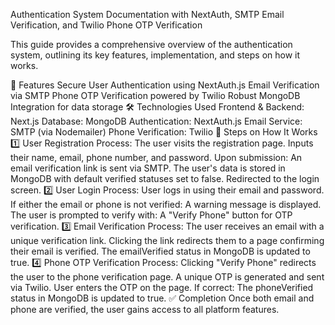 Authentication System Documentation
with NextAuth, SMTP Email Verification, and Twilio Phone OTP Verification

This guide provides a comprehensive overview of the authentication system, outlining its key features, implementation, and steps on how it works.

🚀 Features
Secure User Authentication using NextAuth.js
Email Verification via SMTP
Phone OTP Verification powered by Twilio
Robust MongoDB Integration for data storage
🛠 Technologies Used
Frontend & Backend: Next.js
Database: MongoDB
Authentication: NextAuth.js
Email Service: SMTP (via Nodemailer)
Phone Verification: Twilio
📝 Steps on How It Works
1️⃣ User Registration
Process:
The user visits the registration page.
Inputs their name, email, phone number, and password.
Upon submission:
An email verification link is sent via SMTP.
The user's data is stored in MongoDB with default verified statuses set to false.
Redirected to the login screen.
2️⃣ User Login
Process:
User logs in using their email and password.
If either the email or phone is not verified:
A warning message is displayed.
The user is prompted to verify with:
A "Verify Phone" button for OTP verification.
3️⃣ Email Verification
Process:
The user receives an email with a unique verification link.
Clicking the link redirects them to a page confirming their email is verified.
The emailVerified status in MongoDB is updated to true.
4️⃣ Phone OTP Verification
Process:
Clicking "Verify Phone" redirects the user to the phone verification page.
A unique OTP is generated and sent via Twilio.
User enters the OTP on the page.
If correct:
The phoneVerified status in MongoDB is updated to true.
✅ Completion
Once both email and phone are verified, the user gains access to all platform features.

